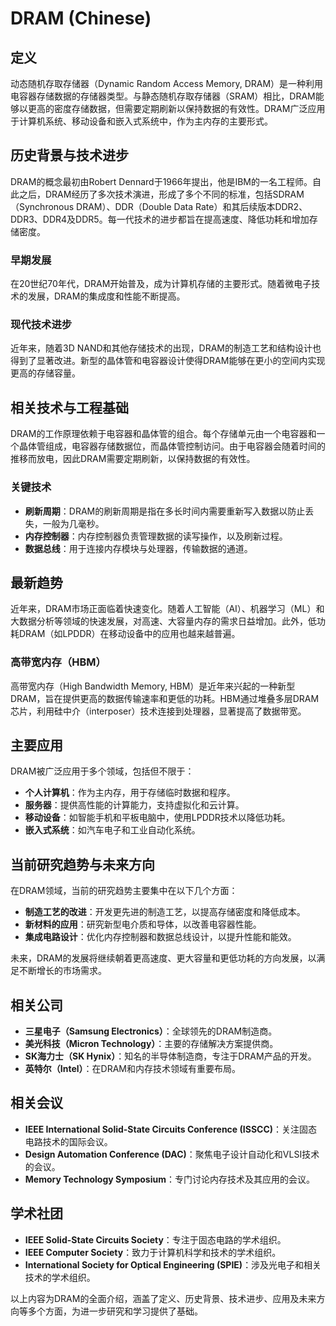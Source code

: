 # DRAM (Chinese)

## 定义
动态随机存取存储器（Dynamic Random Access Memory, DRAM）是一种利用电容器存储数据的存储器类型。与静态随机存取存储器（SRAM）相比，DRAM能够以更高的密度存储数据，但需要定期刷新以保持数据的有效性。DRAM广泛应用于计算机系统、移动设备和嵌入式系统中，作为主内存的主要形式。

## 历史背景与技术进步
DRAM的概念最初由Robert Dennard于1966年提出，他是IBM的一名工程师。自此之后，DRAM经历了多次技术演进，形成了多个不同的标准，包括SDRAM（Synchronous DRAM）、DDR（Double Data Rate）和其后续版本DDR2、DDR3、DDR4及DDR5。每一代技术的进步都旨在提高速度、降低功耗和增加存储密度。

### 早期发展
在20世纪70年代，DRAM开始普及，成为计算机存储的主要形式。随着微电子技术的发展，DRAM的集成度和性能不断提高。

### 现代技术进步
近年来，随着3D NAND和其他存储技术的出现，DRAM的制造工艺和结构设计也得到了显著改进。新型的晶体管和电容器设计使得DRAM能够在更小的空间内实现更高的存储容量。

## 相关技术与工程基础
DRAM的工作原理依赖于电容器和晶体管的组合。每个存储单元由一个电容器和一个晶体管组成，电容器存储数据位，而晶体管控制访问。由于电容器会随着时间的推移而放电，因此DRAM需要定期刷新，以保持数据的有效性。

### 关键技术
- **刷新周期**：DRAM的刷新周期是指在多长时间内需要重新写入数据以防止丢失，一般为几毫秒。
- **内存控制器**：内存控制器负责管理数据的读写操作，以及刷新过程。
- **数据总线**：用于连接内存模块与处理器，传输数据的通道。

## 最新趋势
近年来，DRAM市场正面临着快速变化。随着人工智能（AI）、机器学习（ML）和大数据分析等领域的快速发展，对高速、大容量内存的需求日益增加。此外，低功耗DRAM（如LPDDR）在移动设备中的应用也越来越普遍。

### 高带宽内存（HBM）
高带宽内存（High Bandwidth Memory, HBM）是近年来兴起的一种新型DRAM，旨在提供更高的数据传输速率和更低的功耗。HBM通过堆叠多层DRAM芯片，利用硅中介（interposer）技术连接到处理器，显著提高了数据带宽。

## 主要应用
DRAM被广泛应用于多个领域，包括但不限于：
- **个人计算机**：作为主内存，用于存储临时数据和程序。
- **服务器**：提供高性能的计算能力，支持虚拟化和云计算。
- **移动设备**：如智能手机和平板电脑中，使用LPDDR技术以降低功耗。
- **嵌入式系统**：如汽车电子和工业自动化系统。

## 当前研究趋势与未来方向
在DRAM领域，当前的研究趋势主要集中在以下几个方面：
- **制造工艺的改进**：开发更先进的制造工艺，以提高存储密度和降低成本。
- **新材料的应用**：研究新型电介质和导体，以改善电容器性能。
- **集成电路设计**：优化内存控制器和数据总线设计，以提升性能和能效。

未来，DRAM的发展将继续朝着更高速度、更大容量和更低功耗的方向发展，以满足不断增长的市场需求。

## 相关公司
- **三星电子（Samsung Electronics）**：全球领先的DRAM制造商。
- **美光科技（Micron Technology）**：主要的存储解决方案提供商。
- **SK海力士（SK Hynix）**：知名的半导体制造商，专注于DRAM产品的开发。
- **英特尔（Intel）**：在DRAM和内存技术领域有重要布局。

## 相关会议
- **IEEE International Solid-State Circuits Conference (ISSCC)**：关注固态电路技术的国际会议。
- **Design Automation Conference (DAC)**：聚焦电子设计自动化和VLSI技术的会议。
- **Memory Technology Symposium**：专门讨论内存技术及其应用的会议。

## 学术社团
- **IEEE Solid-State Circuits Society**：专注于固态电路的学术组织。
- **IEEE Computer Society**：致力于计算机科学和技术的学术组织。
- **International Society for Optical Engineering (SPIE)**：涉及光电子和相关技术的学术组织。

以上内容为DRAM的全面介绍，涵盖了定义、历史背景、技术进步、应用及未来方向等多个方面，为进一步研究和学习提供了基础。